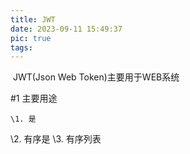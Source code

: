```yaml
---
title: JWT
date: 2023-09-11 15:49:37
pic: true
tags:
---
```


​	JWT(Json Web Token)主要用于WEB系统

#1 主要用途

	\1. 是
\2. 有序是
\3. 有序列表

